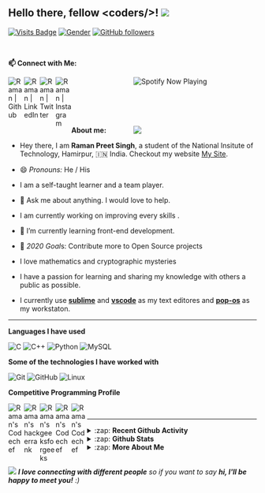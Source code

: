 ## Hello there, fellow \<coders/>!  <img src="https://raw.githubusercontent.com/MartinHeinz/MartinHeinz/master/wave.gif" width="30px">


<!-- Visitor badge -->
[![Visits Badge](https://badges.pufler.dev/visits/raman08/raman08)](https://badges.pufler.dev/visits/raman08/raman08)
[![Gender](https://img.shields.io/badge/gender-%F0%9F%A4%B5-lightgrey)][github] <!-- Gender Badge -->
[![GitHub followers](https://img.shields.io/github/followers/raman08?label=Followers&style=social)](https://github.com/raman08/?tab=follow) <!-- No. of followers -->

</br>

**📫 Connect with Me:**

<!-- Github  -->
[<img align="left" title="Github" alt="Raman | Github" width="32px" src="https://cdn.jsdelivr.net/npm/simple-icons@v3/icons/github.svg" />][github]
<!-- Linkdin  -->
[<img align="left" title="Linkedin" alt="Raman | LinkedIn" width="32px" src="https://cdn.jsdelivr.net/npm/simple-icons@v3/icons/linkedin.svg" />][linkedin]
<!-- Twitter -->
[<img align="left" title="Twitter" alt="Raman | Twitter" width="32px" src="https://cdn.jsdelivr.net/npm/simple-icons@v3/icons/twitter.svg" />][twitter]
<!-- Instagram -->
[<img align="left" title="Instagram" alt="Raman | Instagram" width="32px" src="https://cdn.jsdelivr.net/npm/simple-icons@v3/icons/instagram.svg" />][instagram]



<!-- **My Current Spotify Music** -->
[<img  align="right" width="250px" title="Spotify" src="https://github-spotify-player.vercel.app/api/spotify-playing" alt="Spotify Now Playing"  />][spotify]

</br>
</br>
</br>
</br>
</br>


<!-- Furry Cat -->
[<img align="Right" width="250px" src="https://octodex.github.com/images/hula_loop_octodex03.gif" />][github]


**About me:**

- Hey there, I am **Raman Preet Singh**, a student of the National Insitute of Technology, Hamirpur, :india: India.
Checkout my website [My Site].

- 😄 *Pronouns:* He / His

- I am a self-taught learner and a team player.

- 💬 Ask me about anything. I would love to help.

- I am currently working on improving every skills .
- 🌱 I’m currently learning front-end development.

- 🥅 *2020 Goal*s: Contribute more to Open Source projects

- I love mathematics and cryptographic mysteries

- I have a passion for learning and sharing my knowledge with others a public as possible.

- I currently use [**sublime**](https://www.sublimetext.com/) and [**vscode**](https://code.visualstudio.com/) as my text editores and [**pop-os**](https://pop.system76.com/) as my workstaton.

---

**Languages I have used**

![C](https://img.shields.io/badge/-C-000000?style=flat&logo=C)
![C++](https://img.shields.io/badge/-C++-000000?style=flat&logo=C%2B%2B&logoColor=00599C)
![Python](https://img.shields.io/badge/-Python-000000?style=flat&logo=python)
![MySQL](https://img.shields.io/badge/-MYSQL-000000?style=flat&logo=MySQL)

**Some of the technologies I have worked with**

![Git](https://img.shields.io/badge/-Git-000000?style=flat&logo=git&logoColor=F05032)
![GitHub](https://img.shields.io/badge/-GitHub-000000?style=flat&logo=github&logoColor=FFFFFF)
![Linux](https://img.shields.io/badge/-Linux-000000?style=flat&logo=linux&logoColor=FCC624)


**Competitive Programming Profile**

<!-- Coursera -->
[<img align="left" title='Coursera' alt="Raman's Codechef" width="32px" src="https://cdn.jsdelivr.net/npm/simple-icons@v3/icons/coursera.svg" />][coursera]

<!-- HackerRank -->
[<img align="left" title = "Hackerrank" alt="Raman's hackerrank" width="32px" src="https://cdn.jsdelivr.net/npm/simple-icons@3.2.0/icons/hackerrank.svg" />][hackerrank]

<!-- GeekforGeek -->
[<img align="left" title='Geeksforgeeks' alt="Raman's geeksforgeeks" width="32px" src="https://cdn.jsdelivr.net/npm/simple-icons@3.2.0/icons/geeksforgeeks.svg" />][geekforgeek]

<!-- Codeforces -->
[<img align="left" title='Codeforces' alt="Raman's Codechef" width="32px" src="https://cdn.jsdelivr.net/npm/simple-icons@v3/icons/codeforces.svg" />][codeforces]

<!-- CodeChef -->
[<img align="left" title='Codechef' alt="Raman's Codechef" width="32px" src="https://cdn.jsdelivr.net/npm/simple-icons@v3/icons/codechef.svg" />][codechef]

</br>

---

<details>
  <summary>:zap: <b> Recent Github Activity </b></summary>

</br>

<!--START_SECTION:activity-->
1. ❗️ Opened issue [#129](https://github.com//anmol098/waka-readme-stats/issues/129) in [anmol098/waka-readme-stats](https://github.com//anmol098/waka-readme-stats)
2. 🎉 Merged PR [#1](https://github.com//raman08/Flex-Image-Gallary/pull/1) in [raman08/Flex-Image-Gallary](https://github.com//raman08/Flex-Image-Gallary)
3. 🎉 Merged PR [#2](https://github.com//raman08/Statistical-Data-Analysis/pull/2) in [raman08/Statistical-Data-Analysis](https://github.com//raman08/Statistical-Data-Analysis)
4. 🎉 Merged PR [#1](https://github.com//raman08/Analog-Clock/pull/1) in [raman08/Analog-Clock](https://github.com//raman08/Analog-Clock)
5. 🎉 Merged PR [#2](https://github.com//raman08/Drum-Kit/pull/2) in [raman08/Drum-Kit](https://github.com//raman08/Drum-Kit)
<!--END_SECTION:activity-->

</br>

</details>

<details>
    <summary> :zap: <b>Github Stats</b> </summary>

</br>

<img align="center" alt="Raman08's Github Stats" src="https://github-readme-stats.raman08.vercel.app/api?username=raman08&&count_private=true&show_icons=true&hide_border=true&theme=tokyonight&show_owner=true" />

<img align="center" alt="Raman08's Top Language" src="https://github-readme-stats.raman08.vercel.app/api/top-langs/?username=raman08&layout=compact&theme=tokyonight" />

</br>

</details>


<details>
    <summary> :zap: <b>More About Me</b> </summary>

</br>

<!--START_SECTION:waka-->
![Lines of code](https://img.shields.io/badge/From%20Hello%20World%20I%27ve%20Written-13.7%20million%20lines%20of%20code-blue)

**🐱 My Github Data** 

> 🏆 422 Contributions in the Year 2020
 > 
> 📦 303.5 kB Used in Github's Storage 
 > 
> 💼 Opted to Hire
 > 
> 📜 24 Public Repositories
 > 
> 🔑 3 Private Repositories 

**I'm a Night 🦉** 

```text
🌞 Morning    1 commits      ░░░░░░░░░░░░░░░░░░░░░░░░░   0.34% 
🌆 Daytime    64 commits     █████░░░░░░░░░░░░░░░░░░░░   21.84% 
🌃 Evening    165 commits    ██████████████░░░░░░░░░░░   56.31% 
🌙 Night      63 commits     █████░░░░░░░░░░░░░░░░░░░░   21.5%

```


📊 **This Week I Spent My Time On** 

```text
💬 Programming Languages: 
CSS                      3 hrs 57 mins       ███████████░░░░░░░░░░░░░░   45.81% 
HTML                     3 hrs 28 mins       ██████████░░░░░░░░░░░░░░░   40.11% 
JavaScript               24 mins             █░░░░░░░░░░░░░░░░░░░░░░░░   4.76% 
Other                    24 mins             █░░░░░░░░░░░░░░░░░░░░░░░░   4.75% 
Markdown                 11 mins             ░░░░░░░░░░░░░░░░░░░░░░░░░   2.12%

🐱‍💻 Projects: 
JavaScript30             7 hrs 31 mins       █████████████████████░░░░   87.0% 
raman08.github.io        41 mins             ██░░░░░░░░░░░░░░░░░░░░░░░   7.95% 
05_Flex_Pannel_Gallery   17 mins             ░░░░░░░░░░░░░░░░░░░░░░░░░   3.36% 
Unknown Project          5 mins              ░░░░░░░░░░░░░░░░░░░░░░░░░   1.14% 
Drum-Kit                 2 mins              ░░░░░░░░░░░░░░░░░░░░░░░░░   0.55%

💻 Operating System: 
Linux                    8 hrs 39 mins       █████████████████████████   100.0%

```

**I Mostly Code in Shell** 

```text
Shell                    3 repos             ████░░░░░░░░░░░░░░░░░░░░░   18.75% 
Python                   3 repos             ████░░░░░░░░░░░░░░░░░░░░░   18.75% 
CSS                      3 repos             ████░░░░░░░░░░░░░░░░░░░░░   18.75% 
HTML                     3 repos             ████░░░░░░░░░░░░░░░░░░░░░   18.75% 
C++                      2 repos             ███░░░░░░░░░░░░░░░░░░░░░░   12.5%

```


**Timeline**

![Chart not found](https://github.com/raman08/raman08/blob/master/charts/bar_graph.png) 


<!--END_SECTION:waka-->

</br>

</details>

</br>

<!-- End Point -->
<img src="https://media.giphy.com/media/LnQjpWaON8nhr21vNW/giphy.gif" width="60"> <em><b>I love connecting with different people</b> so if you want to say <b>hi, I'll be happy to meet you!</b> :)</em>

<!-- Alisses -->
[mail]: mailto:ramanpre0810@gmail.com
[twitter]: https://twitter.com/RamanPr24209812
[instagram]: https://www.instagram.com/ramanpreet_boss/
[linkedin]: https://www.linkedin.com/in/raman-preet-singh-314206195/
[github]: https://github.com/raman08
[hackerrank]: https://www.hackerrank.com/ramanpre0810
[geekforgeek]: https://auth.geeksforgeeks.org/user/raman08/practice/
[codeforces]: http://codeforces.com/profile/raman08
[codechef]: https://www.codechef.com/users/raman08
[coursera]: https://www.coursera.org/user/c80cda9e74687f96f4db052554459549

[spotify]: https://open.spotify.com/user/31pyxhfmqwp7vm36ospr2te7m2qu

[My Site]: https://raman08.github.io

</br>




<!---

**raman08/raman08** is a ✨ _special_ ✨ repository because its `README.md` (this file) appears on your GitHub profile.

Here are some ideas to get you started:

- 🔭 I’m currently working on ...
- 🌱 I’m currently learning ...
- 👯 I’m looking to collaborate on ...
- 🤔 I’m looking for help with ...
- 💬 Ask me about ...
- 📫 How to reach me: ...
- 😄 Pronouns: ...
- ⚡ Fun fact: ...

-->
